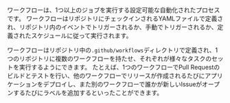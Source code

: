ワークフローは、1つ以上のジョブを実行する設定可能な自動化されたプロセスです。 ワークフローはリポジトリにチェックインされるYAMLファイルで定義され、リポジトリ内のイベントでトリガーされるか、手動でトリガーされるか、定義されたスケジュールに従って実行されます。

ワークフローはリポジトリ中の`.github/workflows`ディレクトリで定義され、1つのリポジトリに複数のワークフローを持たせ、それぞれが様々なタスクのセットを実行するようにできます。 たとえば、1つのワークフローでPull Requestのビルドとテストを行い、他のワークフローでリリースが作成されるたびにアプリケーションをデプロイし、また別のワークフローで誰かが新しいIssueがオープンするたびにラベルを追加するといったことができます。
